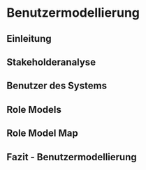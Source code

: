 # Benutzermodellierung

## Einleitung

## Stakeholderanalyse

## Benutzer des Systems

## Role Models

## Role Model Map

## Fazit - Benutzermodellierung